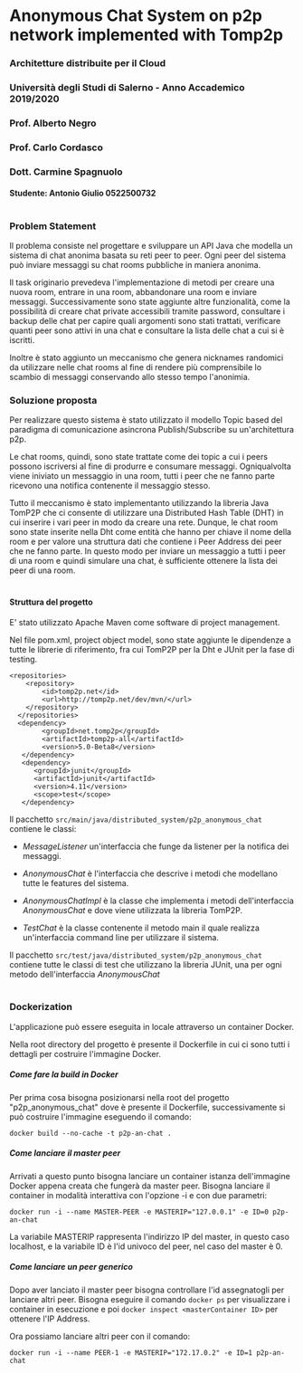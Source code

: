 # Anonymous Chat System on p2p network implemented with Tomp2p
### Architetture distribuite per il Cloud
### Università degli Studi di Salerno - Anno Accademico 2019/2020
### Prof. Alberto Negro
### Prof. Carlo Cordasco
### Dott. Carmine Spagnuolo
#### Studente: Antonio Giulio 0522500732
# 
### Problem Statement
Il problema consiste nel progettare e sviluppare un API Java che modella un sistema di chat anonima basata su reti peer to peer. Ogni peer del sistema può inviare messaggi su chat rooms pubbliche in maniera anonima. 
 
Il task originario prevedeva l'implementazione di metodi per creare una nuova room, entrare in una room, abbandonare una room e inviare messaggi. Successivamente sono state aggiunte altre funzionalità, come la possibilità di creare chat private accessibili tramite password, consultare i backup delle chat per capire quali argomenti sono stati trattati, verificare quanti peer sono attivi in una chat e consultare la lista delle chat a cui si è iscritti.
 
Inoltre è stato aggiunto un meccanismo che genera nicknames randomici da utilizzare nelle chat rooms al fine di rendere più comprensibile lo scambio di messaggi conservando allo stesso tempo l'anonimia.
 
### Soluzione proposta
Per realizzare questo sistema è stato utilizzato il modello Topic based del paradigma di comunicazione asincrona Publish/Subscribe su un'architettura p2p.
 
Le chat rooms, quindi, sono state trattate come dei topic a cui i peers possono iscriversi al fine di produrre e consumare messaggi. Ogniqualvolta viene iniviato un messaggio in una room, tutti i peer che ne fanno parte ricevono una notifica contenente il messaggio stesso.
 
Tutto il meccanismo è stato implementanto utilizzando la libreria Java TomP2P che ci consente di utilizzare una Distributed Hash Table (DHT) in cui inserire i vari peer in modo da creare una rete. 
Dunque, le chat room sono state inserite nella Dht come entità che hanno per chiave il nome della room e per valore una struttura dati che contiene i Peer Address dei peer che ne fanno parte.
In questo modo per inviare un messaggio a tutti i peer di una room e quindi simulare una chat, è sufficiente ottenere la lista dei peer di una room. 
# 
#### Struttura del progetto
E' stato utilizzato Apache Maven come software di project management.
 
Nel file pom.xml, project object model, sono state aggiunte le dipendenze a tutte le librerie di riferimento, fra cui TomP2P per la Dht e JUnit per la fase di testing.

```
<repositories>
    <repository>
    	<id>tomp2p.net</id>
        <url>http://tomp2p.net/dev/mvn/</url>
    </repository>
  </repositories>
  <dependency>
    	<groupId>net.tomp2p</groupId>
    	<artifactId>tomp2p-all</artifactId>
     	<version>5.0-Beta8</version>
   </dependency>
   <dependency>
      <groupId>junit</groupId>
      <artifactId>junit</artifactId>
      <version>4.11</version>
      <scope>test</scope>
   </dependency>    
```
Il pacchetto ``src/main/java/distributed_system/p2p_anonymous_chat`` contiene le classi:


 - _MessageListener_ un'interfaccia che funge da listener per la notifica dei messaggi.


 - _AnonymousChat_ è l'interfaccia che descrive i metodi che modellano tutte le features del sistema.
 
 
 - _AnonymousChatImpl_ è la classe che implementa i metodi dell'interfaccia _AnonymousChat_ e dove viene utilizzata la libreria TomP2P.
 
 
 - _TestChat_ è la classe contenente il metodo main il quale realizza un'interfaccia command line per utilizzare il sistema. 
 
Il pacchetto ``src/test/java/distributed_system/p2p_anonymous_chat`` contiene tutte le classi di test che utilizzano la libreria JUnit, una per ogni metodo dell'interfaccia _AnonymousChat_

# 
### Dockerization
L'applicazione può essere eseguita in locale attraverso un container Docker.
 
Nella root directory del progetto è presente il Dockerfile in cui ci sono tutti i dettagli per costruire l'immagine Docker.
##### Come fare la build in Docker
Per prima cosa bisogna posizionarsi nella root del progetto "p2p\_anonymous\_chat" dove è presente il Dockerfile, successivamente si può costruire l'immagine eseguendo il comando:

``docker build --no-cache -t p2p-an-chat .``
##### Come lanciare il master peer
Arrivati a questo punto bisogna lanciare un container istanza dell'immagine Docker appena creata che fungerà da master peer.
Bisogna lanciare il container in modalità interattiva con l'opzione -i e con due parametri:

``docker run -i --name MASTER-PEER -e MASTERIP="127.0.0.1" -e ID=0 p2p-an-chat``

La variabile MASTERIP rappresenta l'indirizzo IP del master, in questo caso localhost, e la variabile ID è l'id univoco del peer, nel caso del master è 0.

##### Come lanciare un peer generico
Dopo aver lanciato il master peer bisogna controllare l'id assegnatogli per lanciare altri peer. Bisogna eseguire il comando ``docker ps`` per visualizzare i container in esecuzione e poi ``docker inspect <masterContainer ID>`` per ottenere l'IP Address. 

Ora possiamo lanciare altri peer con il comando:

``docker run -i --name PEER-1 -e MASTERIP="172.17.0.2" -e ID=1 p2p-an-chat``


